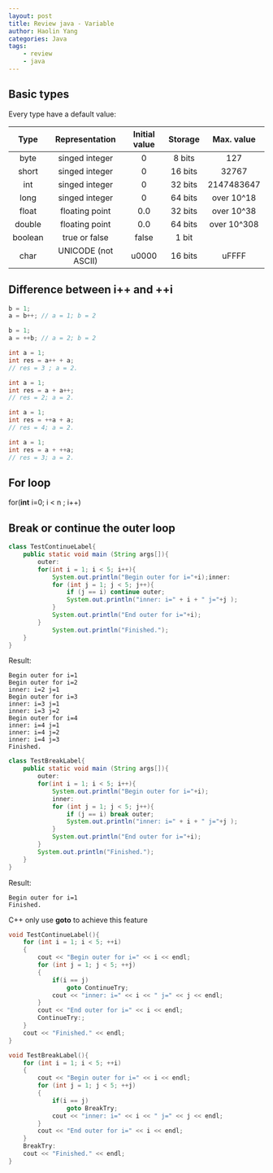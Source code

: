 ```yaml
---
layout: post
title: Review java - Variable
author: Haolin Yang
categories: Java
tags: 
    - review
    - java
---
```


## Basic types

Every type have a default value:

|  Type   |   Representation    | Initial value | Storage | Max. value  |
| :-----: | :-----------------: | :-----------: | :-----: | :---------: |
|  byte   |   singed integer    |       0       | 8 bits  |     127     |
|  short  |   singed integer    |       0       | 16 bits |    32767    |
|   int   |   singed integer    |       0       | 32 bits | 2147483647  |
|  long   |   singed integer    |       0       | 64 bits | over 10^18  |
|  float  |   floating point    |      0.0      | 32 bits | over 10^38  |
| double  |   floating point    |      0.0      | 64 bits | over 10^308 |
| boolean |    true or false    |     false     |  1 bit  |             |
|  char   | UNICODE (not ASCII) |     u0000     | 16 bits |    uFFFF    |

## Difference between i++ and ++i
```java
b = 1;
a = b++; // a = 1; b = 2
```
```java
b = 1;
a = ++b; // a = 2; b = 2
```
```java
int a = 1;
int res = a++ + a;
// res = 3 ; a = 2.
```
```java
int a = 1;
int res = a + a++;
// res = 2; a = 2.
```
```java
int a = 1;
int res = ++a + a;
// res = 4; a = 2.
```
```java
int a = 1;
int res = a + ++a;
// res = 3; a = 2.
```

## For loop
for(**int** i=0; i < n ; i++)

## Break or continue the outer loop

```java
class TestContinueLabel{
    public static void main (String args[]){
        outer:
        for(int i = 1; i < 5; i++){ 
            System.out.println("Begin outer for i="+i);inner:
            for (int j = 1; j < 5; j++){
                if (j == i) continue outer; 
                System.out.println("inner: i=" + i + " j="+j );
            }
            System.out.println("End outer for i="+i);
        }
            System.out.println("Finished.");
    } 
}
```

Result:
```
Begin outer for i=1
Begin outer for i=2
inner: i=2 j=1
Begin outer for i=3
inner: i=3 j=1
inner: i=3 j=2
Begin outer for i=4
inner: i=4 j=1
inner: i=4 j=2
inner: i=4 j=3
Finished.
```

```java
class TestBreakLabel{
    public static void main (String args[]){
        outer:
        for(int i = 1; i < 5; i++){ 
            System.out.println("Begin outer for i="+i);
            inner:
            for (int j = 1; j < 5; j++){
                if (j == i) break outer; 
                System.out.println("inner: i=" + i + " j="+j );
            }
            System.out.println("End outer for i="+i);
        }
        System.out.println("Finished.");
    } 
}
```

Result:
```
Begin outer for i=1
Finished.
```

C++ only use **goto** to achieve this feature

```cpp
void TestContinueLabel(){
    for (int i = 1; i < 5; ++i)
    {
        cout << "Begin outer for i=" << i << endl;
        for (int j = 1; j < 5; ++j)
        {
            if(i == j)
                goto ContinueTry;
            cout << "inner: i=" << i << " j=" << j << endl;
        }
        cout << "End outer for i=" << i << endl;
        ContinueTry:;
    }
    cout << "Finished." << endl;
}
```

```cpp
void TestBreakLabel(){
    for (int i = 1; i < 5; ++i)
    {
        cout << "Begin outer for i=" << i << endl;
        for (int j = 1; j < 5; ++j)
        {
            if(i == j)
                goto BreakTry;
            cout << "inner: i=" << i << " j=" << j << endl;
        }
        cout << "End outer for i=" << i << endl;
    }
    BreakTry:
    cout << "Finished." << endl;
}
```

